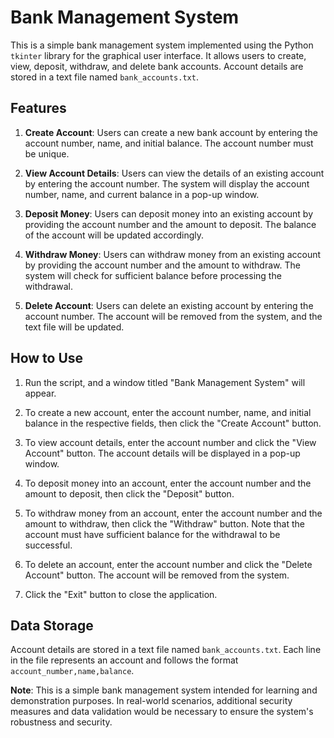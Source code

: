 # Bank Management System

This is a simple bank management system implemented using the Python `tkinter` library for the graphical user interface. It allows users to create, view, deposit, withdraw, and delete bank accounts. Account details are stored in a text file named `bank_accounts.txt`.

## Features

1. **Create Account**: Users can create a new bank account by entering the account number, name, and initial balance. The account number must be unique.

2. **View Account Details**: Users can view the details of an existing account by entering the account number. The system will display the account number, name, and current balance in a pop-up window.

3. **Deposit Money**: Users can deposit money into an existing account by providing the account number and the amount to deposit. The balance of the account will be updated accordingly.

4. **Withdraw Money**: Users can withdraw money from an existing account by providing the account number and the amount to withdraw. The system will check for sufficient balance before processing the withdrawal.

5. **Delete Account**: Users can delete an existing account by entering the account number. The account will be removed from the system, and the text file will be updated.

## How to Use 

1. Run the script, and a window titled "Bank Management System" will appear.

2. To create a new account, enter the account number, name, and initial balance in the respective fields, then click the "Create Account" button.

3. To view account details, enter the account number and click the "View Account" button. The account details will be displayed in a pop-up window.

4. To deposit money into an account, enter the account number and the amount to deposit, then click the "Deposit" button.

5. To withdraw money from an account, enter the account number and the amount to withdraw, then click the "Withdraw" button. Note that the account must have sufficient balance for the withdrawal to be successful.

6. To delete an account, enter the account number and click the "Delete Account" button. The account will be removed from the system.

7. Click the "Exit" button to close the application.

## Data Storage

Account details are stored in a text file named `bank_accounts.txt`. Each line in the file represents an account and follows the format `account_number,name,balance`.

**Note**: This is a simple bank management system intended for learning and demonstration purposes. In real-world scenarios, additional security measures and data validation would be necessary to ensure the system's robustness and security.
